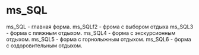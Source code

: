 # ms_SQL
ms_SQL - главная форма.
ms_SQLf2 - фрома с выбором отдыха
ms_SQL3 - форма с пляжным отдыхом.
ms_SQL4 - форма с экскурсионным отдыхом.
ms_SQL5 - форма с горнолыжным отдыхом.
ms_SQL6 - форма с оздоровительным отдыхом.